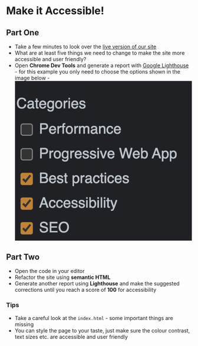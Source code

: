 # Make it Accessible!

## Part One

- Take a few minutes to look over the [live version of our site](https://digitalcareerinstitute.github.io/UIB-box-model-make-it-accessible/)
- What are at least five things we need to change to make the site more accessible and user friendly?
- Open **Chrome Dev Tools** and generate a report with [Google Lighthouse](https://developers.google.com/web/tools/lighthouse) - for this example you only need to choose the options shown in the image below -
  ![Lighthouse checklist](/assets/lighthouse.png)

## Part Two

- Open the code in your editor
- Refactor the site using **semantic HTML**
- Generate another report using **Lighthouse** and make the suggested corrections until you reach a score of **100** for accessibility

### Tips

- Take a careful look at the `index.html` - some important things are missing
- You can style the page to your taste, just make sure the colour contrast, text sizes etc. are accessible and user friendly